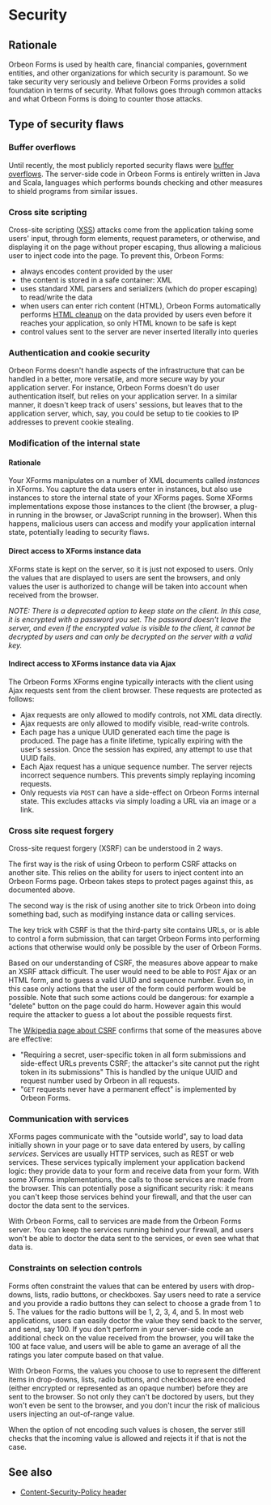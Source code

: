 # Security
  
## Rationale

Orbeon Forms is used by health care, financial companies, government entities, and other organizations for which security is paramount. So we take security very seriously and believe Orbeon Forms provides a solid foundation in terms of security. What follows goes through common attacks and what Orbeon Forms is doing to counter those attacks.  

## Type of security flaws

### Buffer overflows

Until recently, the most publicly reported security flaws were [buffer overflows][1]. The server-side code in Orbeon Forms is entirely written in Java and Scala, languages which performs bounds checking and other measures to shield programs from similar issues.

### Cross site scripting

Cross-site scripting ([XSS][2]) attacks come from the application taking some users' input, through form elements, request parameters, or otherwise, and displaying it on the page without proper escaping, thus allowing a malicious user to inject code into the page. To prevent this, Orbeon Forms:  

* always encodes content provided by the user
* the content is stored in a safe container: XML
* uses standard XML parsers and serializers (which do proper escaping)  to read/write the data   
* when users can enter rich content (HTML), Orbeon Forms automatically performs [HTML cleanup][3] on the data provided by users even before it reaches your application, so only HTML known to be safe is kept
* control values sent to the server are never inserted literally into queries  

### Authentication and cookie security

Orbeon Forms doesn't handle aspects of the infrastructure that can be handled in a better, more versatile, and more secure way by your application server. For instance, Orbeon Forms doesn't do user authentication itself, but relies on your application server. In a similar manner, it doesn't keep track of users' sessions, but leaves that to the application server, which, say, you could be setup to tie cookies to IP addresses to prevent cookie stealing.  

### Modification of the internal state

#### Rationale

Your XForms manipulates on a number of XML documents called _instances_ in XForms. You capture the data users enter in instances, but also use instances to store the internal state of your XForms pages. Some XForms implementations expose those instances to the client (the browser, a plug-in running in the browser, or JavaScript running in the browser). When this happens, malicious users can access and modify your application internal state, potentially leading to security flaws.  

#### Direct access to XForms instance data

XForms state is kept on the server, so it is just not exposed to users. Only the values that are displayed to users are sent the browsers, and only values the user is authorized to change will be taken into account when received from the browser.

_NOTE: There is a deprecated option to keep state on the client. In this case, it is encrypted with a password you set. The password doesn't leave the server, and even if the encrypted value is visible to the client, it cannot be decrypted by users and can only be decrypted on the server with a valid key._

#### Indirect access to XForms instance data via Ajax

The Orbeon Forms XForms engine typically interacts with the client using Ajax requests sent from the client browser. These requests are protected as follows:

* Ajax requests are only allowed to modify controls, not XML data directly.
* Ajax requests are only allowed to modify visible, read-write controls.
* Each page has a unique UUID generated each time the page is produced. The page has a finite lifetime, typically expiring with the user's session. Once the session has expired, any attempt to use that UUID fails.
* Each Ajax request has a unique sequence number. The server rejects incorrect sequence numbers. This prevents simply replaying incoming requests.
* Only requests via `POST` can have a side-effect on Orbeon Forms internal state. This excludes attacks via simply loading a URL via an image or a link.

### Cross site request forgery

Cross-site request forgery (XSRF) can be understood in 2 ways.

The first way is the risk of using Orbeon to perform CSRF attacks on another site. This relies on the ability for users to inject content into an Orbeon Forms page. Orbeon takes steps to protect pages against this, as documented above.

The second way is the risk of using another site to trick Orbeon into doing something bad, such as modifying instance data or calling services.

The key trick with CSRF is that the third-party site contains URLs, or is able to control a form submission, that can target Orbeon Forms into performing actions that otherwise would only be possible by the user of Orbeon Forms.

Based on our understanding of CSRF, the measures above appear to make an XSRF attack difficult. The user would need to be able to `POST` Ajax or an HTML form, and to guess a valid UUID and sequence number. Even so, in this case only actions that the user of the form could perform would be possible. Note that such some actions could be dangerous: for example a "delete" button on the page could do harm. However again this would require the attacker to guess a lot about the possible requests first.

The [Wikipedia page about CSRF][4] confirms that some of the measures above are effective:

* "Requiring a secret, user-specific token in all form submissions and side-effect URLs prevents CSRF; the attacker's site cannot put the right token in its submissions"  This is handled by the unique UUID and request number used by Orbeon in all requests.
* "`GET` requests never have a permanent effect" is implemented by Orbeon Forms.

### Communication with services

XForms pages communicate with the "outside world", say to load data initially shown in your page or to save data entered by users, by calling _services_. Services are usually HTTP services, such as REST or web services. These services typically implement your application backend logic: they provide data to your form and receive data from your form. With some XForms implementations, the calls to those services are made from the browser. This can potentially pose a significant security risk: it means you can't keep those services behind your firewall, and that the user can doctor the data sent to the services.

With Orbeon Forms, call to services are made from the Orbeon Forms server. You can keep the services running behind your firewall, and users won't be able to doctor the data sent to the services, or even see what that data is.  

### Constraints on selection controls

Forms often constraint the values that can be entered by users with drop-downs, lists, radio buttons, or checkboxes. Say users need to rate a service and you provide a radio buttons they can select to choose a grade from 1 to 5. The values for the radio buttons will be 1, 2, 3, 4, and 5. In most web applications, users can easily doctor the value they send back to the server, and send, say 100. If you don't perform in your server-side code an additional check on the value received from the browser, you will take the 100 at face value, and users will be able to game an average of all the ratings you later compute based on that value.

With Orbeon Forms, the values you choose to use to represent the different items in drop-downs, lists, radio buttons, and checkboxes are encoded (either encrypted or represented as an opaque number) before they are sent to the browser. So not only they can't be doctored by users, but they won't even be sent to the browser, and you don't incur the risk of malicious users injecting an out-of-range value.

When the option of not encoding such values is chosen, the server still checks that the incoming value is allowed and rejects it if that is not the case. 

[1]: https://en.wikipedia.org/wiki/Buffer_overflow
[2]: https://en.wikipedia.org/wiki/Cross-site_scripting
[3]: /xforms/controls/textarea.md#html-cleanup
[4]: https://en.wikipedia.org/wiki/Cross-site_request_forgery

## See also 

- [Content-Security-Policy header](content-security-policy.md)
